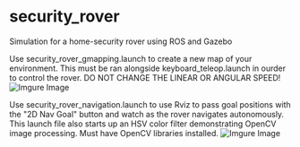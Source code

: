 # security_rover
Simulation for a home-security rover using ROS and Gazebo

Use security_rover_gmapping.launch to create a new map of your environment. 
This must be ran alongside keyboard_teleop.launch in ourder to control the rover.
DO NOT CHANGE THE LINEAR OR ANGULAR SPEED!
![Imgure Image](https://i.imgur.com/kJdzUuf.gif)

Use security_rover_navigation.launch to use Rviz to pass goal positions with the
"2D Nav Goal" button and watch as the rover navigates autonomously. This launch file
also starts up an HSV color filter demonstrating OpenCV image processing. Must have 
OpenCV libraries installed.
![Imgure Image](https://i.imgur.com/gPr1ExB.gif)
